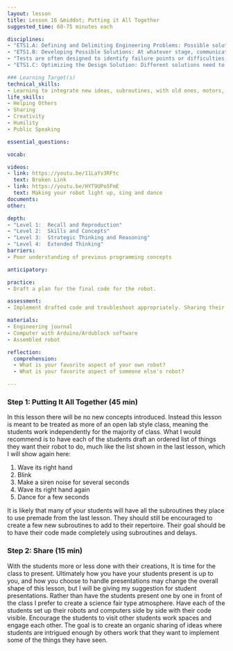 ```yaml
---
layout: lesson
title: Lesson 16 &middot; Putting it All Together
suggested_time: 60-75 minutes each

disciplines: 
- "ETS1.A: Defining and Delimiting Engineering Problems: Possible solutions to a problem are limited by available materials and resources (constraints). The success of a designed solution is determined by considering the desired features of a solution (criteria). Different proposals for solutions can be compared on the basis of how well each one meets the specified criteria for success or how well each takes the constraints into account. (3-5-ETS1-1)"
- "ETS1.B: Developing Possible Solutions: At whatever stage, communicating with peers about proposed solutions is an important part of the design process, and shared ideas can lead to improved designs. (3-5-ETS1-2)"
- "Tests are often designed to identify failure points or difficulties, which suggest the elements of the design that need to be improved. (3-5-ETS1-3)"
- "ETS1.C: Optimizing the Design Solution: Different solutions need to be tested in order to determine which of them best solves the problem, given the criteria and the constraints. (3-5-ETS1-3)"

### Learning Target(s)
technical_skills:
- Learning to integrate new ideas, subroutines, with old ones, motors, LEDs and buzzers.
life_skills:
- Helping Others
- Sharing
- Creativity
- Humility
- Public Speaking

essential_questions: 

vocab:

videos:
- link: https://youtu.be/11LaYv3RFtc
  text: Broken Link
- link: https://youtu.be/HYT9UPo5FmE
  text: Making your robot light up, sing and dance
documents:
other:

depth:
- "Level 1:  Recall and Reproduction"
- "Level 2:  Skills and Concepts"
- "Level 3:  Strategic Thinking and Reasoning"
- "Level 4:  Extended Thinking"
barriers: 
- Poor understanding of previous programming concepts

anticipatory:

practice:
- Draft a plan for the final code for the robot.

assessment:
- Implement drafted code and troubleshoot appropriately. Sharing their robot with the class.

materials:
- Engineering journal
- Computer with Arduino/Ardublock software
- Assembled robot

reflection:
  comprehension: 
  - What is your favorite aspect of your own robot?
  - What is your favorite aspect of someone else's robot?

---
```


### Step 1: Putting It All Together (45 min)
In this lesson there will be no new concepts introduced. Instead this lesson is meant to be treated as more of an open lab style class, meaning the students work independently for the majority of class. What I would recommend is to have each of the students draft an ordered list of things they want their robot to do, much like the list shown in the last lesson, which I will show again here:

1. Wave its right hand
2. Blink
3. Make a siren noise for several seconds
4. Wave its right hand again
5. Dance for a few seconds

It is likely that many of your students will have all the subroutines they place to use premade from the last lesson. They should still be encouraged to create a few new subroutines to add to their repertoire. Their goal should be to have their code made completely using subroutines and delays.

### Step 2: Share (15 min)
With the students more or less done with their creations, It is time for the class to present. Ultimately how you have your students present is up to you, and how you choose to handle presentations may change the overall shape of this lesson, but I will be giving my suggestion for student presentations. Rather than have the students present one by one in front of the class I prefer to create a science fair type atmosphere. Have each of the students set up their robots and computers side by side with their code visible. Encourage the students to visit other students work spaces and engage each other. The goal is to create an organic sharing of ideas where students are intrigued enough by others work that they want to implement some of the things they have seen.
